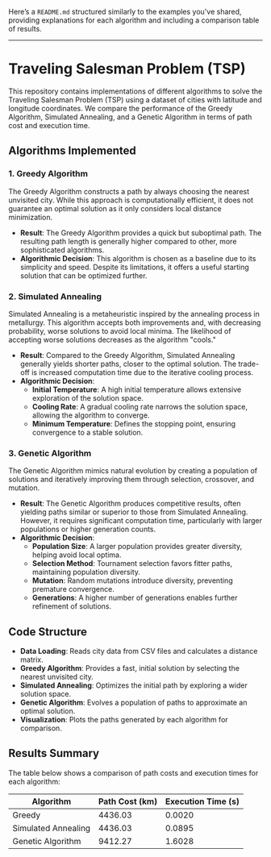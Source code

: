 Here’s a `README.md` structured similarly to the examples you've shared, providing explanations for each algorithm and including a comparison table of results.

---

# Traveling Salesman Problem (TSP)

This repository contains implementations of different algorithms to solve the Traveling Salesman Problem (TSP) using a dataset of cities with latitude and longitude coordinates. We compare the performance of the Greedy Algorithm, Simulated Annealing, and a Genetic Algorithm in terms of path cost and execution time.

## Algorithms Implemented

### 1. Greedy Algorithm
The Greedy Algorithm constructs a path by always choosing the nearest unvisited city. While this approach is computationally efficient, it does not guarantee an optimal solution as it only considers local distance minimization.

- **Result**: The Greedy Algorithm provides a quick but suboptimal path. The resulting path length is generally higher compared to other, more sophisticated algorithms.
- **Algorithmic Decision**: This algorithm is chosen as a baseline due to its simplicity and speed. Despite its limitations, it offers a useful starting solution that can be optimized further.

### 2. Simulated Annealing
Simulated Annealing is a metaheuristic inspired by the annealing process in metallurgy. This algorithm accepts both improvements and, with decreasing probability, worse solutions to avoid local minima. The likelihood of accepting worse solutions decreases as the algorithm "cools."

- **Result**: Compared to the Greedy Algorithm, Simulated Annealing generally yields shorter paths, closer to the optimal solution. The trade-off is increased computation time due to the iterative cooling process.
- **Algorithmic Decision**:
  - **Initial Temperature**: A high initial temperature allows extensive exploration of the solution space.
  - **Cooling Rate**: A gradual cooling rate narrows the solution space, allowing the algorithm to converge.
  - **Minimum Temperature**: Defines the stopping point, ensuring convergence to a stable solution.

### 3. Genetic Algorithm
The Genetic Algorithm mimics natural evolution by creating a population of solutions and iteratively improving them through selection, crossover, and mutation.

- **Result**: The Genetic Algorithm produces competitive results, often yielding paths similar or superior to those from Simulated Annealing. However, it requires significant computation time, particularly with larger populations or higher generation counts.
- **Algorithmic Decision**:
  - **Population Size**: A larger population provides greater diversity, helping avoid local optima.
  - **Selection Method**: Tournament selection favors fitter paths, maintaining population diversity.
  - **Mutation**: Random mutations introduce diversity, preventing premature convergence.
  - **Generations**: A higher number of generations enables further refinement of solutions.

## Code Structure

- **Data Loading**: Reads city data from CSV files and calculates a distance matrix.
- **Greedy Algorithm**: Provides a fast, initial solution by selecting the nearest unvisited city.
- **Simulated Annealing**: Optimizes the initial path by exploring a wider solution space.
- **Genetic Algorithm**: Evolves a population of paths to approximate an optimal solution.
- **Visualization**: Plots the paths generated by each algorithm for comparison.

## Results Summary

The table below shows a comparison of path costs and execution times for each algorithm:

| Algorithm            | Path Cost (km) | Execution Time (s) |
|----------------------|----------------|---------------------|
| Greedy               | 4436.03        | 0.0020             |
| Simulated Annealing  | 4436.03        | 0.0895             |
| Genetic Algorithm    | 9412.27        | 1.6028             |

